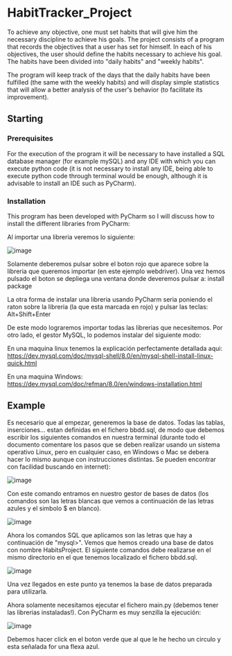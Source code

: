 # HabitTracker_Project
To achieve any objective, one must set habits that will give him the necessary discipline to achieve his goals.
The project consists of a program that records the objectives that a user has set for himself. In each of his objectives, the user should define the habits necessary to achieve his goal. The habits have been divided into "daily habits" and "weekly habits".

The program will keep track of the days that the daily habits have been fulfilled (the same with the weekly habits) and will display simple statistics that will allow a better analysis of the user's behavior (to facilitate its improvement).

## Starting

### Prerequisites
For the execution of the program it will be necessary to have installed a SQL database manager (for example mySQL) and any IDE with which you can execute python code (it is not necessary to install any IDE, being able to execute python code through terminal would be enough, although it is advisable to install an IDE such as PyCharm).

### Installation
This program has been developed with PyCharm so I will discuss how to install the different libraries from PyCharm:

Al importar una libreria veremos lo siguiente:

![image](https://user-images.githubusercontent.com/110245293/182176958-c4922e03-a84b-4134-8b2d-3f2d3a97b674.png)

Solamente deberemos pulsar sobre el boton rojo que aparece sobre la libreria que queremos importar (en este ejemplo webdriver). Una vez hemos pulsado el boton se depliega una ventana donde deveremos pulsar a:
install package

La otra forma de instalar una libreria usando PyCharm seria poniendo el raton sobre la libreria (la que esta marcada en rojo) y pulsar las teclas: Alt+Shift+Enter

De este modo lograremos importar todas las librerias que necesitemos. Por otro lado, el gestor MySQL, lo podemos instalar del siguiente modo:

En una maquina linux tenemos la explicación perfectamente detallada aqui:
https://dev.mysql.com/doc/mysql-shell/8.0/en/mysql-shell-install-linux-quick.html

En una maquina Windows:
https://dev.mysql.com/doc/refman/8.0/en/windows-installation.html


## Example
Es necesario que al empezar, generemos la base de datos. Todas las tablas, inserciones... estan definidas en el fichero bbdd.sql, de modo que debemos escribir los siguientes comandos en nuestra terminal (durante todo el documento comentare los pasos que se deben realizar usando un sistema operativo Linux, pero en cualquier caso, en Windows o Mac se debera hacer lo mismo aunque con instrucciones distintas. Se pueden encontrar con facilidad buscando en internet):

![image](https://user-images.githubusercontent.com/110245293/182180878-792d5c47-0f1e-405d-86a1-d521823757dd.png)

Con este comando entramos en nuestro gestor de bases de datos (los comandos son las letras blancas que vemos a continuación de las letras azules y el simbolo $ en blanco).

![image](https://user-images.githubusercontent.com/110245293/182181083-0e4a979e-539b-405c-ad4c-c8208c2635cd.png)

Ahora los comandos SQL que aplicamos son las letras que hay a continuación de "mysql>". Vemos que hemos creado una base de datos con nombre HabitsProject. El siguiente comandos debe realizarse en el mismo directorio en el que tenemos localizado el fichero bbdd.sql.

![image](https://user-images.githubusercontent.com/110245293/182180409-4cd24274-e4ac-4a97-b880-8823c2e4f8c4.png)

Una vez llegados en este punto ya tenemos la base de datos preparada para utilizarla.

Ahora solamente necesitamos ejecutar el fichero main.py (debemos tener las librerias instaladas!). Con PyCharm es muy senzilla la ejecución:

![image](https://user-images.githubusercontent.com/110245293/182183611-f93a25e5-35c2-40e9-9c55-b9b88ae62830.png)

Debemos hacer click en el boton verde que al que le he hecho un circulo y esta señalada for una flexa azul.
